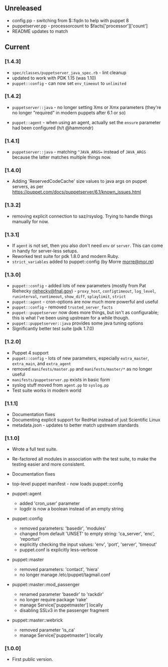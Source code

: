 ## Unreleased

* config.pp - switching from $::fqdn to help with puppet 8
* puppetserver.pp - processorcount to $facts['processor']['count']
* README updates to match

## Current

### [1.4.3]

* `spec/classes/puppetserver_java_spec.rb` - lint cleanup
* updated to work with PDK 1.15 (was 1.10)
* `puppet::config` - can now set `env_timeout` to `unlimited`

### [1.4.2]

* `puppetserver::java` - no longer setting Xms or Xmx parameters (they're
  no longer "required" in modern puppets after 6.1 or so)

* `puppet::agent` - when using an agent, actually set the `ensure`
  parameter had been configured (h/t @hammondr)

### [1.4.1]

* `puppetserver::java` - matching `^JAVA_ARGS=` instead of `JAVA_ARGS`
  because the latter matches multiple things now.

### [1.4.0]

* Adding 'ReservedCodeCache' size values to java args on puppet servers, 
  as per <https://puppet.com/docs/puppetserver/6.1/known_issues.html>

### [1.3.2]

* removing explicit connection to saz/rsyslog.  Trying to handle things 
  manually for now.

### [1.3.1]

* If `agent` is not set, then you also don't need `env` or `server`.
  This can come in handy for server-less setups.
* Reworked test suite for pdk 1.8.0 and modern Ruby.
* `strict_variables` added to puppet::config (by Morre <morre@mor.re>)

### [1.3.0]

* `puppet::config` - added lots of new parameters (mostly from Pat
  Riehecky <riehecky@fnal.gov>) - `proxy_host`, `configtimeout`,
  `log_level`, `runinterval`, `runtimeout`, `show_diff`, `splaylimit`,
  `strict`
* `puppet::agent` - cron-options are now much more powerful and useful
* `puppet::config` - removed `trusted_server_facts`
* `puppet::puppetserver` now does more things, but isn't as configurable;
  this is what I've been using upstream for a while though.
* `puppet::puppetserver::java` provides some java tuning options
* Significantly better test suite (pdk 1.7.0)

### [1.2.0]

* Puppet 4 support
* `puppet::config` - lots of new parameters, especially `extra_master`,
  `extra_main`, and `extra_agent`
* removed `manifests/master.pp` and `manifests/master/*` as no longer useful
* `manifests/puppetserver.pp` exists in basic form
* syslog stuff moved from `agent.pp` to `syslog.pp`
* Test suite works in modern world

### [1.1.1]

* Documentation fixes
* Documenting explicit support for RedHat instead of just Scientific Linux
* metadata.json - updates to better match upstream standards

### [1.1.0]

* Wrote a full test suite.
* Re-factored all modules in association with the test suite, to make the
  testing easier and more consistent.
* Documentation fixes

* top-level puppet manifest - now loads puppet::config

* puppet::agent 
  - added 'cron\_user' parameter
  - logdir is now a boolean instead of an empty string

* puppet::config
  - removed parameters: 'basedir', 'modules'
  - changed from default 'UNSET' to empty string: 'ca\_server', 'enc', 
    'reporturl'
  - explicitly checking the input values: 'env', 'port', 'server', 'timeout'
  - puppet.conf is explicitly less-verbose 

* puppet::master
  - removed parameters: 'contact', 'hiera'
  - no longer manage /etc/puppet/tagmail.conf

* puppet::master::mod\_passenger
  - renamed parameter 'basedir' to 'rackdir'
  - no longer require package 'rake'
  - manage Service['puppetmaster'] locally
  - disabling SSLv3 in the passenger fragment

* puppet::master::webrick
  - removed parameter 'is\_ca'
  - manage Service['puppetmaster'] locally

### [1.0.0]

* First public version.
